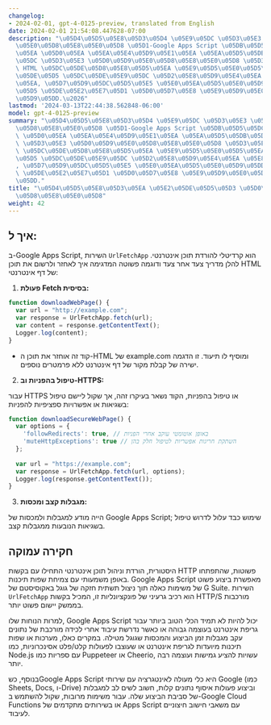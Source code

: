 ```yaml
---
changelog:
- 2024-02-01, gpt-4-0125-preview, translated from English
date: 2024-02-01 21:54:08.447628-07:00
description: "\u05D4\u05D5\u05E8\u05D3\u05D4 \u05E9\u05DC \u05D3\u05E3 \u05D0\u05D9\
  \u05E0\u05D8\u05E8\u05E0\u05D8 \u05D1-Google Apps Script \u05DB\u05D5\u05DC\u05DC\
  \u05EA \u05D0\u05EA \u05EA\u05E4\u05D9\u05E1\u05EA \u05EA\u05D5\u05DB\u05DF \u05E9\
  \u05DC \u05D3\u05E3 \u05D0\u05D9\u05E0\u05D8\u05E8\u05E0\u05D8 \u05D3\u05E8\u05DA\
  \ HTML \u05DC\u05DE\u05D8\u05E8\u05D5\u05EA \u05E9\u05D5\u05E0\u05D5\u05EA, \u05DB\
  \u05DE\u05D5 \u05DC\u05DE\u05E9\u05DC \u05D2\u05E8\u05D9\u05E4\u05EA \u05E8\u05E9\
  \u05EA, \u05D7\u05D9\u05DC\u05D5\u05E5 \u05E0\u05EA\u05D5\u05E0\u05D9\u05DD, \u05D0\
  \u05D5 \u05DE\u05E2\u05E7\u05D1 \u05D0\u05D7\u05E8 \u05E9\u05D9\u05E0\u05D5\u05D9\
  \u05D9\u05DD.\u2026"
lastmod: '2024-03-13T22:44:38.562848-06:00'
model: gpt-4-0125-preview
summary: "\u05D4\u05D5\u05E8\u05D3\u05D4 \u05E9\u05DC \u05D3\u05E3 \u05D0\u05D9\u05E0\
  \u05D8\u05E8\u05E0\u05D8 \u05D1-Google Apps Script \u05DB\u05D5\u05DC\u05DC\u05EA\
  \ \u05D0\u05EA \u05EA\u05E4\u05D9\u05E1\u05EA \u05EA\u05D5\u05DB\u05DF \u05E9\u05DC\
  \ \u05D3\u05E3 \u05D0\u05D9\u05E0\u05D8\u05E8\u05E0\u05D8 \u05D3\u05E8\u05DA HTML\
  \ \u05DC\u05DE\u05D8\u05E8\u05D5\u05EA \u05E9\u05D5\u05E0\u05D5\u05EA, \u05DB\u05DE\
  \u05D5 \u05DC\u05DE\u05E9\u05DC \u05D2\u05E8\u05D9\u05E4\u05EA \u05E8\u05E9\u05EA\
  , \u05D7\u05D9\u05DC\u05D5\u05E5 \u05E0\u05EA\u05D5\u05E0\u05D9\u05DD, \u05D0\u05D5\
  \ \u05DE\u05E2\u05E7\u05D1 \u05D0\u05D7\u05E8 \u05E9\u05D9\u05E0\u05D5\u05D9\u05D9\
  \u05DD."
title: "\u05D4\u05D5\u05E8\u05D3\u05EA \u05E2\u05DE\u05D5\u05D3 \u05D0\u05D9\u05E0\
  \u05D8\u05E8\u05E0\u05D8"
weight: 42
---
```


## איך ל:
ב-Google Apps Script, השירות `UrlFetchApp` הוא קרדיטלי להורדת תוכן אינטרנטי. להלן מדריך צעד אחר צעד ודוגמה פשוטה המדגימה איך לאחזר ולרשום את תוכן HTML של דף אינטרנטי:

1. **פעולת Fetch בסיסית:**

```javascript
function downloadWebPage() {
  var url = "http://example.com";
  var response = UrlFetchApp.fetch(url);
  var content = response.getContentText();
  Logger.log(content);
}
```

- קוד זה אוחזר את תוכן ה-HTML של example.com ומוסיף לו תיעוד. זו הדגמה ישירה של קבלת מקור של דף אינטרנט ללא פרמטרים נוספים.

2. **טיפול בהפניות וב-HTTPS:**

עבור HTTPS או טיפול בהפניות, הקוד נשאר בעיקרו זהה, אך שקול ליישם טיפול בשגיאות או אפשרויות ספציפיות להפניות:

```javascript
function downloadSecureWebPage() {
  var options = {
    'followRedirects': true, // באופן אוטומטי עוקב אחרי הפניות
    'muteHttpExceptions': true // השתקת חריגות אפשריות לטיפול חלק בהן
  };
  
  var url = "https://example.com";
  var response = UrlFetchApp.fetch(url, options);
  Logger.log(response.getContentText());
}
```

3. **מגבלות קצב ומכסות:**

הייה מודע למגבלות ולמכסות של Google Apps Script; שימוש כבד עלול לדרוש טיפול בשגיאות הנובעות ממגבלות קצב.

## חקירה עמוקה
היסטורית, הורדת וניהול תוכן אינטרנטי התחילו עם בקשות HTTP פשוטות, שהתפתחו באופן משמעותי עם צמיחת שפות תיכנות. Google Apps Script מאפשרת ביצוע פשוט של משימות כאלה תוך ניצול תשתית חזקה של גוגל באקוסיסטם של G Suite. השירות `UrlFetchApp` הוא רכיב גרעיני של פונקציונליות זו, המכיל בקשות HTTP/S מורכבות בממשק יישום פשוט יותר.

למרות הנוחות שלו, Google Apps Script יכול להיות לא תמיד הכלי הטוב ביותר עבור גריפת אינטרנט בעוצמה גבוהה או כאשר נדרשת עיבוד אחרי לכידה מורכבת של נתונים עקב מגבלות זמן הביצוע והמכסות שגוגל מטילה. במקרים כאלו, מערכות או שפות תיכנות מיועדות לגריפת אינטרנט או שעוצבו לפעולות קלט/פלט אסינכרוניות, כמו Node.js עם ספריות כמו Puppeteer או Cheerio, עשויות להציע גמישות ועוצמה רבה יותר.

בנוסף, כשGoogle Apps Script היא כלי מעולה לאינטגרציה עם שירותי Google (כמו Sheets, Docs, ו-Drive) וביצוע פעולות איסוף נתונים קלות, חשוב לשים לב למגבלות של סביבת הביצוע שלה. עבור משימות מרובות, שקול להשתמש ב-Google Cloud Functions או בשירותים מתקדמים של Apps Script עם משאבי חישוב חיצוניים לעיבוד.
